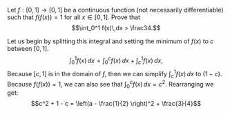 Let $f : [0,1] \rightarrow [0,1]$ be a continuous function (not necessarily differentiable) such that $f(f(x)) = 1$ for all $x \in [0,1].$ Prove that
$$\int_0^1 f(x)\,dx > \frac34.$$

Let us begin by splitting this integral and setting the minimum of $f(x)$ to $c$ between $[0, 1]$.
$$\int_0^1 f(x) \, dx = \int_0^c f(x) \, dx + \int_c^1 f(x) \, dx,$$Because $[c,1]$ is in the domain of $f$, then we can simplify $\int_c^1 f(x) \, dx$ to $(1-c)$. Because $f(f(x))=1$, we can also see that $\int_0^c f(x) \, dx = c^2.$
Rearranging we get:
$$c^2 + 1 - c = \left(a - \frac{1}{2} \right)^2 + \frac{3}{4}$$